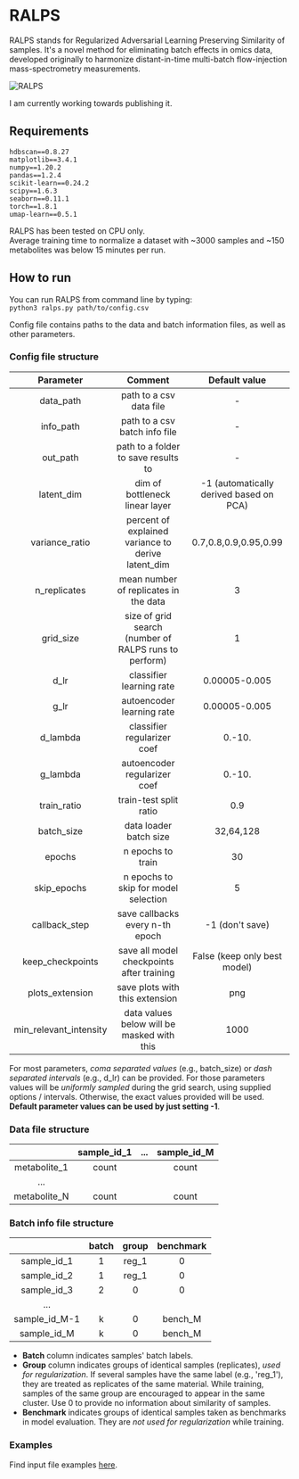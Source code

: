 # RALPS
RALPS stands for Regularized Adversarial Learning Preserving Similarity of samples.
It's a novel method for eliminating batch effects in omics data, developed originally to harmonize distant-in-time multi-batch flow-injection mass-spectrometry measurements.

![RALPS](https://github.com/dmitrav/normalization/blob/master/schematic/figure_with_pca.png)

I am currently working towards publishing it.

## Requirements
```
hdbscan==0.8.27  
matplotlib==3.4.1  
numpy==1.20.2  
pandas==1.2.4  
scikit-learn==0.24.2  
scipy==1.6.3  
seaborn==0.11.1  
torch==1.8.1    
umap-learn==0.5.1
```
RALPS has been tested on CPU only.  
Average training time to normalize a dataset with ~3000 samples and ~150 metabolites was below 15 minutes per run.

## How to run

You can run RALPS from command line by typing:  
`python3 ralps.py path/to/config.csv`

Config file contains paths to the data and batch information files, as well as other parameters.

### Config file structure

| Parameter       |  Comment       | Default value    |
| :-------------: | :-------------:| :-----: |
| data_path       |  path to a csv data file | - |
| info_path       | path to a csv batch info file | - |
| out_path        | path to a folder to save results to | - |
| latent_dim      | dim of bottleneck linear layer | -1 (automatically derived based on PCA) |
| variance_ratio  | percent of explained variance to derive latent_dim | 0.7,0.8,0.9,0.95,0.99 |
| n_replicates    | mean number of replicates in the data | 3 |
| grid_size       | size of grid search (number of RALPS runs to perform) | 1 |
| d_lr            | classifier learning rate | 0.00005-0.005 |
| g_lr            | autoencoder learning rate | 0.00005-0.005 |
| d_lambda        | classifier regularizer coef | 0.-10. |
| g_lambda        | autoencoder regularizer coef | 0.-10. |
| train_ratio     | train-test split ratio | 0.9 |
| batch_size      | data loader batch size | 32,64,128 |
| epochs          | n epochs to train | 30 |
| skip_epochs     | n epochs to skip for model selection | 5 |
| callback_step   | save callbacks every n-th epoch | -1 (don't save) |
| keep_checkpoints | save all model checkpoints after training | False (keep only best model) |
| plots_extension  | save plots with this extension | png |
| min_relevant_intensity  | data values below will be masked with this | 1000 |

For most parameters, _coma separated values_ (e.g., batch_size) or _dash separated intervals_ (e.g., d_lr) can be provided.
For those parameters values will be _uniformly sampled_ during the grid search, using supplied options / intervals.
Otherwise, the exact values provided will be used.  
__Default parameter values can be used by just setting -1__.

### Data file structure

|              |  sample_id_1  |  ...  | sample_id_M |
| :----------: | :--------: | :--:  |  :--:    |
| metabolite_1 | count      |       |  count   |
| ...          |            |       |          |
| metabolite_N | count      |       |  count   |


### Batch info file structure

|              |  batch     |  group  | benchmark |
| :----------: | :--------: |   :--:  |  :--:     |
| sample_id_1  | 1          |  reg_1  |  0        |
| sample_id_2  | 1          |  reg_1  |  0        |
| sample_id_3  | 2          |   0     |  0        |
| ...          |            |         |           |
| sample_id_M-1| k          |   0     |  bench_M  |
| sample_id_M  | k          |   0     |  bench_M  |

* __Batch__ column indicates samples' batch labels.  
* __Group__ column indicates groups of identical samples (replicates), _used for regularization_. 
If several samples have the same label (e.g., 'reg_1'), they are treated as replicates of the same material.
While training, samples of the same group are encouraged to appear in the same cluster. Use 0 to provide no information about similarity of samples.
* __Benchmark__ indicates groups of identical samples taken as benchmarks in model evaluation. They are _not used for regularization_ while training.

### Examples
Find input file examples [here](https://github.com/dmitrav/normalization/tree/master/examples).
